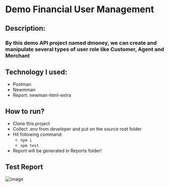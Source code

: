 # Demo Financial User Management
## Description: 
### By this demo API project named dmoney, we can create and manipulate several types of user role like Customer, Agent and Merchant

## Technology I used:
- Postman
- Newmman
- Report: newman-html-extra

## How to run?
- Clone this project
- Collect .env from developer and put on the source root folder
- Hit following command:
  - ``` npm i ```
  - ``` npm test ```
- Report will be generated in Reports folder!

## Test Report
![image](https://github.com/user-attachments/assets/99f7b45c-34b9-4128-9948-c766e76b1a33)
